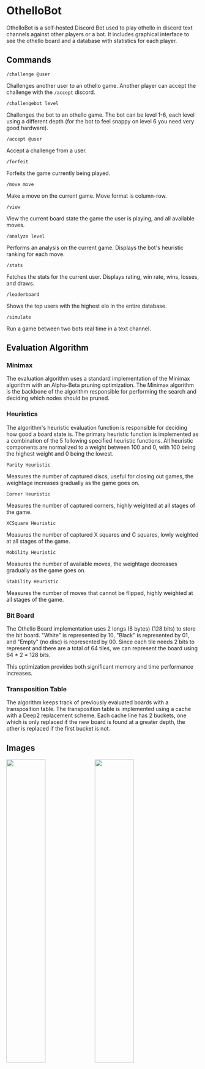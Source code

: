 # OthelloBot

OthelloBot is a self-hosted Discord Bot used to play othello in discord text channels against other players or a bot. It includes graphical interface to see the othello board and a database with statistics for each player.

## Commands

`/challenge @user`

Challenges another user to an othello game. Another player can accept the challenge with the `/accept` discord.

`/challengebot level`

Challenges the bot to an othello game. The bot can be level 1-6, each level using a different depth 
(for the bot to feel snappy on level 6 you need very good hardware).

`/accept @user`

Accept a challenge from a user.

`/forfeit`

Forfeits the game currently being played.

`/move move`

Make a move on the current game. Move format is column-row.

`/view`

View the current board state the game the user is playing, and all available moves.

`/analyze level`

Performs an analysis on the current game. Displays the bot's heuristic ranking for each move.

`/stats`

Fetches the stats for the current user. Displays rating, win rate, wins, losses, and draws.

`/leaderboard`

Shows the top users with the highest elo in the entire database.

`/simulate`

Run a game between two bots real time in a text channel.

## Evaluation Algorithm

### Minimax 

The evaluation algorithm uses a standard implementation of the Minimax algorithm with an Alpha-Beta pruning optimization. The Minimax algorithm is the backbone of the algorithm responsible for performing the search and deciding which nodes should be pruned.

### Heuristics

The algorithm's heuristic evaluation function is responsible for deciding how good a board state is. The primary heuristic function is implemented as a combination of the 5 following specified heuristic functions.
All heuristic components are normalized to a weight between 100 and 0, with 100 being the highest weight and 0 being the lowest.

`Parity Heuristic` 

Measures the number of captured discs, useful for closing out games, the weightage increases gradually as the game goes on.

`Corner Heuristic` 

Measures the number of captured corners, highly weighted at all stages of the game.

`XCSquare Heuristic` 

Measures the number of captured X squares and C squares, lowly weighted at all stages of the game.

`Mobility Heuristic` 

Measures the number of available moves, the weightage decreases gradually as the game goes on.

`Stability Heuristic` 

Measures the number of moves that cannot be flipped, highly weighted at all stages of the game.

### Bit Board

The Othello Board implementation uses 2 longs (8 bytes) (128 bits) to store the bit board. "White" is represented by 10, "Black" is represented by 01, and "Empty" (no disc) is represented by 00. Since each tile needs 2 bits to represent and there are a total of 64 tiles, we can represent the board using 64 * 2 = 128 bits. 

This optimization provides both significant memory and time performance increases.

### Transposition Table

The algorithm keeps track of previously evaluated boards with a transposition table. The transposition table is implemented using a cache with a Deep2 replacement scheme.
Each cache line has 2 buckets, one which is only replaced if the new board is found at a greater depth, the other is replaced if the first bucket is not.

## Images

<img src="https://github.com/JosephPrichard/OthelloBot/assets/58538077/0096a164-cfb9-44a1-be89-30896e93f0ff" width="45%" height="45%">
<img src="https://github.com/JosephPrichard/OthelloBot/assets/58538077/c53ecbc3-800b-4767-8553-498f9c529874" width="45%" height="45%">
